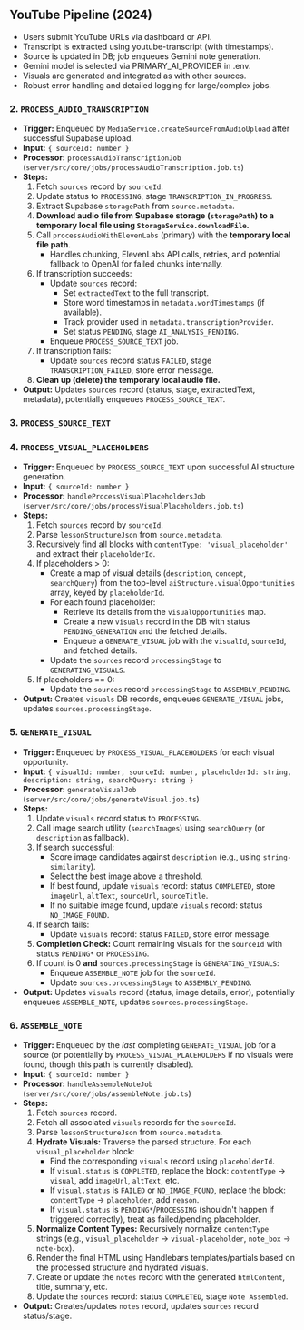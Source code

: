 ## YouTube Pipeline (2024)
- Users submit YouTube URLs via dashboard or API.
- Transcript is extracted using youtube-transcript (with timestamps).
- Source is updated in DB; job enqueues Gemini note generation.
- Gemini model is selected via PRIMARY_AI_PROVIDER in .env.
- Visuals are generated and integrated as with other sources.
- Robust error handling and detailed logging for large/complex jobs.

### 2. `PROCESS_AUDIO_TRANSCRIPTION`

*   **Trigger:** Enqueued by `MediaService.createSourceFromAudioUpload` after successful Supabase upload.
*   **Input:** `{ sourceId: number }`
*   **Processor:** `processAudioTranscriptionJob` (`server/src/core/jobs/processAudioTranscription.job.ts`)
*   **Steps:**
    1.  Fetch `sources` record by `sourceId`.
    2.  Update status to `PROCESSING`, stage `TRANSCRIPTION_IN_PROGRESS`.
    3.  Extract Supabase `storagePath` from `source.metadata`.
    4.  **Download audio file from Supabase storage (`storagePath`) to a temporary local file using `StorageService.downloadFile`.**
    5.  Call `processAudioWithElevenLabs` (primary) with the **temporary local file path**.
        *   Handles chunking, ElevenLabs API calls, retries, and potential fallback to OpenAI for failed chunks internally.
    6.  If transcription succeeds:
        *   Update `sources` record:
            *   Set `extractedText` to the full transcript.
            *   Store word timestamps in `metadata.wordTimestamps` (if available).
            *   Track provider used in `metadata.transcriptionProvider`.
            *   Set status `PENDING`, stage `AI_ANALYSIS_PENDING`.
        *   Enqueue `PROCESS_SOURCE_TEXT` job.
    7.  If transcription fails:
        *   Update `sources` record status `FAILED`, stage `TRANSCRIPTION_FAILED`, store error message.
    8.  **Clean up (delete) the temporary local audio file.**
*   **Output:** Updates `sources` record (status, stage, extractedText, metadata), potentially enqueues `PROCESS_SOURCE_TEXT`.

### 3. `PROCESS_SOURCE_TEXT`

### 4. `PROCESS_VISUAL_PLACEHOLDERS`

*   **Trigger:** Enqueued by `PROCESS_SOURCE_TEXT` upon successful AI structure generation.
*   **Input:** `{ sourceId: number }`
*   **Processor:** `handleProcessVisualPlaceholdersJob` (`server/src/core/jobs/processVisualPlaceholders.job.ts`)
*   **Steps:**
    1.  Fetch `sources` record by `sourceId`.
    2.  Parse `lessonStructureJson` from `source.metadata`.
    3.  Recursively find all blocks with `contentType: 'visual_placeholder'` and extract their `placeholderId`.
    4.  If placeholders > 0:
        *   Create a map of visual details (`description`, `concept`, `searchQuery`) from the top-level `aiStructure.visualOpportunities` array, keyed by `placeholderId`.
        *   For each found placeholder:
            *   Retrieve its details from the `visualOpportunities` map.
            *   Create a new `visuals` record in the DB with status `PENDING_GENERATION` and the fetched details.
            *   Enqueue a `GENERATE_VISUAL` job with the `visualId`, `sourceId`, and fetched details.
        *   Update the `sources` record `processingStage` to `GENERATING_VISUALS`.
    5.  If placeholders == 0:
        *   Update the `sources` record `processingStage` to `ASSEMBLY_PENDING`.
*   **Output:** Creates `visuals` DB records, enqueues `GENERATE_VISUAL` jobs, updates `sources.processingStage`.

### 5. `GENERATE_VISUAL`

*   **Trigger:** Enqueued by `PROCESS_VISUAL_PLACEHOLDERS` for each visual opportunity.
*   **Input:** `{ visualId: number, sourceId: number, placeholderId: string, description: string, searchQuery: string }`
*   **Processor:** `generateVisualJob` (`server/src/core/jobs/generateVisual.job.ts`)
*   **Steps:**
    1.  Update `visuals` record status to `PROCESSING`.
    2.  Call image search utility (`searchImages`) using `searchQuery` (or `description` as fallback).
    3.  If search successful:
        *   Score image candidates against `description` (e.g., using `string-similarity`).
        *   Select the best image above a threshold.
        *   If best found, update `visuals` record: status `COMPLETED`, store `imageUrl`, `altText`, `sourceUrl`, `sourceTitle`.
        *   If no suitable image found, update `visuals` record: status `NO_IMAGE_FOUND`.
    4.  If search fails:
        *   Update `visuals` record: status `FAILED`, store error message.
    5.  **Completion Check:** Count remaining visuals for the `sourceId` with status `PENDING*` or `PROCESSING`.
    6.  If count is 0 **and** `sources.processingStage` is `GENERATING_VISUALS`:
        *   Enqueue `ASSEMBLE_NOTE` job for the `sourceId`.
        *   Update `sources.processingStage` to `ASSEMBLY_PENDING`.
*   **Output:** Updates `visuals` record (status, image details, error), potentially enqueues `ASSEMBLE_NOTE`, updates `sources.processingStage`.

### 6. `ASSEMBLE_NOTE`

*   **Trigger:** Enqueued by the *last* completing `GENERATE_VISUAL` job for a source (or potentially by `PROCESS_VISUAL_PLACEHOLDERS` if no visuals were found, though this path is currently disabled).
*   **Input:** `{ sourceId: number }`
*   **Processor:** `handleAssembleNoteJob` (`server/src/core/jobs/assembleNote.job.ts`)
*   **Steps:**
    1.  Fetch `sources` record.
    2.  Fetch all associated `visuals` records for the `sourceId`.
    3.  Parse `lessonStructureJson` from `source.metadata`.
    4.  **Hydrate Visuals:** Traverse the parsed structure. For each `visual_placeholder` block:
        *   Find the corresponding `visuals` record using `placeholderId`.
        *   If `visual.status` is `COMPLETED`, replace the block: `contentType` -> `visual`, add `imageUrl`, `altText`, etc.
        *   If `visual.status` is `FAILED` or `NO_IMAGE_FOUND`, replace the block: `contentType` -> `placeholder`, add `reason`.
        *   If `visual.status` is `PENDING*`/`PROCESSING` (shouldn't happen if triggered correctly), treat as failed/pending placeholder.
    5.  **Normalize Content Types:** Recursively normalize `contentType` strings (e.g., `visual_placeholder` -> `visual-placeholder`, `note_box` -> `note-box`).
    6.  Render the final HTML using Handlebars templates/partials based on the processed structure and hydrated visuals.
    7.  Create or update the `notes` record with the generated `htmlContent`, title, summary, etc.
    8.  Update the `sources` record: status `COMPLETED`, stage `Note Assembled`.
*   **Output:** Creates/updates `notes` record, updates `sources` record status/stage. 